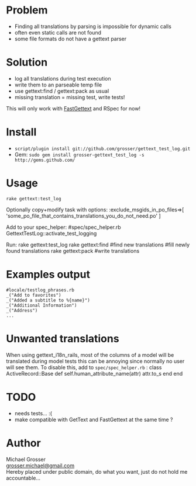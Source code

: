 Problem
=======
 - Finding all translations by parsing is impossible for dynamic calls
 - often even static calls are not found
 - some file formats do not have a gettext parser

Solution
========
 - log all translations during test execution
 - write them to an parseable temp file
 - use gettext:find / gettext:pack as usual
 - missing translation = missing test, write tests!

This will only work with [FastGettext](http://github.com/grosser/fast_gettext) and RSpec for now!

Install
=======
 - `script/plugin install git://github.com/grosser/gettext_test_log.git `
 - Gem: `sudo gem install grosser-gettext_test_log -s http://gems.github.com/`

Usage
=====
    rake gettext:test_log

Optionally copy+modify task with options:
    :exclude_msgids_in_po_files=>[
      'some_po_file_that_contains_translations_you_do_not_need.po'
    ]

  Add to your spec_helper:
    #spec/spec_helper.rb
    GettextTestLog::activate_test_logging

  Run:
    rake gettext:test_log
    rake gettext:find  #find new translations
    #fill newly found translations
    rake gettext:pack #write translations

Examples output
===============
    #locale/testlog_phrases.rb
    _("Add to favorites")
    _("Added a subtitle to %{name}")
    _("Additional Information")
    _("Address")
    ...

Unwanted translations
=====================
When using gettext_i18n_rails, most of the columns of a model will be translated during model tests
this can be annoying since normally no user will see them.
To disable this, add to `spec/spec_helper.rb` :
    class ActiveRecord::Base
      def self.human_attribute_name(attr)
        attr.to_s
      end
    end

TODO
====
 - needs tests... :(
 - make compatible with GetText and FastGettext at the same time ?

Author
======
Michael Grosser  
grosser.michael@gmail.com  
Hereby placed under public domain, do what you want, just do not hold me accountable...  